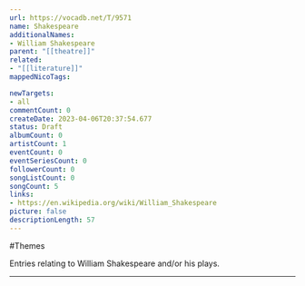 ```yaml
---
url: https://vocadb.net/T/9571
name: Shakespeare
additionalNames: 
- William Shakespeare
parent: "[[theatre]]"
related:
- "[[literature]]"
mappedNicoTags:

newTargets:
- all
commentCount: 0
createDate: 2023-04-06T20:37:54.677
status: Draft
albumCount: 0
artistCount: 1
eventCount: 0
eventSeriesCount: 0
followerCount: 0
songListCount: 0
songCount: 5
links: 
- https://en.wikipedia.org/wiki/William_Shakespeare
picture: false
descriptionLength: 57
---
```


#Themes

Entries relating to William Shakespeare and/or his plays.

---

